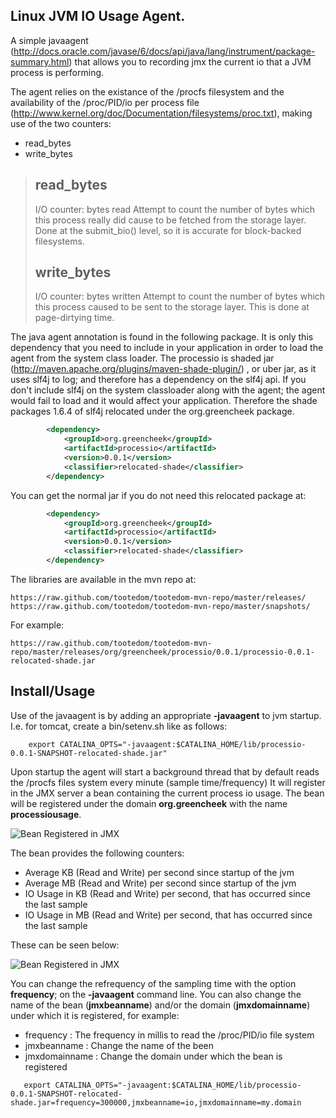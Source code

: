 Linux JVM IO Usage Agent.
---------------------------------

A simple javaagent (http://docs.oracle.com/javase/6/docs/api/java/lang/instrument/package-summary.html)
that allows you to recording jmx the current io that a JVM process is performing.

The agent relies on the existance of the /procfs filesystem and the availability of the /proc/PID/io per process
file (http://www.kernel.org/doc/Documentation/filesystems/proc.txt), making use of the two counters:

* read_bytes
* write_bytes


> read_bytes
> ----------
>
> I/O counter: bytes read
> Attempt to count the number of bytes which this process really did cause to
> be fetched from the storage layer. Done at the submit_bio() level, so it is
> accurate for block-backed filesystems. <please add status regarding NFS and
> CIFS at a later time>
>
>
> write_bytes
> -----------
>
> I/O counter: bytes written
> Attempt to count the number of bytes which this process caused to be sent to
> the storage layer. This is done at page-dirtying time.


The java agent annotation is found in the following package.  It is only this dependency that you need to include in your
application in order to load the agent from the system class loader.  The processio is shaded jar (http://maven.apache.org/plugins/maven-shade-plugin/)
, or uber jar, as it uses slf4j to log; and therefore has a dependency on the slf4j api.  If you don't include slf4j on
the system classloader along with the agent; the agent would fail to load and it would affect your application.  Therefore
the shade packages 1.6.4 of slf4j relocated under the org.greencheek package.

```xml
		<dependency>
			<groupId>org.greencheek</groupId>
  			<artifactId>processio</artifactId>
  			<version>0.0.1</version>
  			<classifier>relocated-shade</classifier>
		</dependency>
```

You can get the normal jar if you do not need this relocated package at:

```xml
		<dependency>
			<groupId>org.greencheek</groupId>
  			<artifactId>processio</artifactId>
  			<version>0.0.1</version>
  			<classifier>relocated-shade</classifier>
		</dependency>
```


The libraries are available in the mvn repo at:

	https://raw.github.com/tootedom/tootedom-mvn-repo/master/releases/
	https://raw.github.com/tootedom/tootedom-mvn-repo/master/snapshots/

For example:

	https://raw.github.com/tootedom/tootedom-mvn-repo/master/releases/org/greencheek/processio/0.0.1/processio-0.0.1-relocated-shade.jar

## Install/Usage

Use of the javaagent is by adding an appropriate **-javaagent** to jvm startup.  I.e. for tomcat, create a bin/setenv.sh like as follows:

```
    export CATALINA_OPTS="-javaagent:$CATALINA_HOME/lib/processio-0.0.1-SNAPSHOT-relocated-shade.jar"
```

Upon startup the agent will start a background thread that by default reads the /procfs files system every minute (sample time/frequency)
It will register in the JMX server a bean containing the current process io usage.  The bean will be registered under the domain
**org.greencheek** with the name **processiousage**.

![Bean Registered in JMX](./linux-jvm-processio/raw/master/processiobean.png)

The bean provides the following counters:

* Average KB (Read and Write) per second since startup of the jvm
* Average MB (Read and Write) per second since startup of the jvm
* IO Usage in KB (Read and Write) per second, that has occurred since the last sample
* IO Usage in MB (Read and Write) per second, that has occurred since the last sample

These can be seen below:

![Bean Registered in JMX](./linux-jvm-processio/raw/master/processiobean-counters.png)


You can change the refrequency of the sampling time with the option **frequency**; on the **-javaagent** command line.
You can also change the name of the bean (**jmxbeanname**) and/or the domain (**jmxdomainname**) under which it is registered, for example:

* frequency     : The frequency in millis to read the /proc/PID/io file system
* jmxbeanname   : Change the name of the been
* jmxdomainname : Change the domain under which the bean is registered

```
   export CATALINA_OPTS="-javaagent:$CATALINA_HOME/lib/processio-0.0.1-SNAPSHOT-relocated-shade.jar=frequency=300000,jmxbeanname=io,jmxdomainname=my.domain
```

